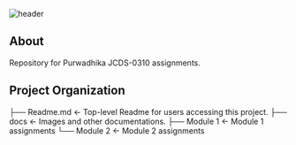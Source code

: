 ![header](header.png)

## About
Repository for Purwadhika JCDS-0310 assignments.

## Project Organization

├── Readme.md          <- Top-level Readme for users accessing this project.
├── docs               <- Images and other documentations.
├── Module 1           <- Module 1 assignments
└── Module 2           <- Module 2 assignments